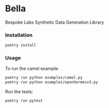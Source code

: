 # Bella

Bespoke Labs Synthetic Data Generation Library

### Installation

```bash
poetry install
```

### Usage

To run the camel example:

```bash
poetry run python examples/camel.py
poetry run python examples/openhermesv3.py
```

Run the tests:

```bash
poetry run pytest
```
